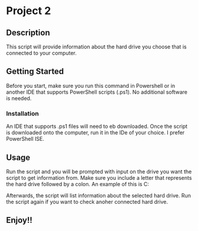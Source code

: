 # Project 2 

## Description

This script will provide information about the hard drive you choose that is connected to your computer.

## Getting Started
Before you start, make sure you run this command in Powershell or in another IDE that supports PowerShell scripts (.ps1). No additional software is needed.

### Installation

An IDE that supports .ps1 files will need to eb downloaded. Once the script is downloaded onto the computer, run it in the IDe of your choice. I prefer PowerShell ISE.

## Usage

Run the script and you will be prompted with input on the drive you want the script to get information from. Make sure you include a letter that represents the hard drive followed by a colon. An example of this is C:

Afterwards, the script will list information about the selected hard drive. Run the script again if you want to check anoher connected hard drive. 

## Enjoy!!


